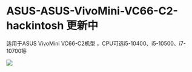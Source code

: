 # ASUS-ASUS-VivoMini-VC66-C2-hackintosh  更新中

适用于ASUS VivoMini VC66-C2机型 ，CPU可选i5-10400、i5-10500、i7-10700等

![](https://github.com/Xmingbai/hackintosh-opencore--UI-theme/blob/main/TipsBackground.png)

